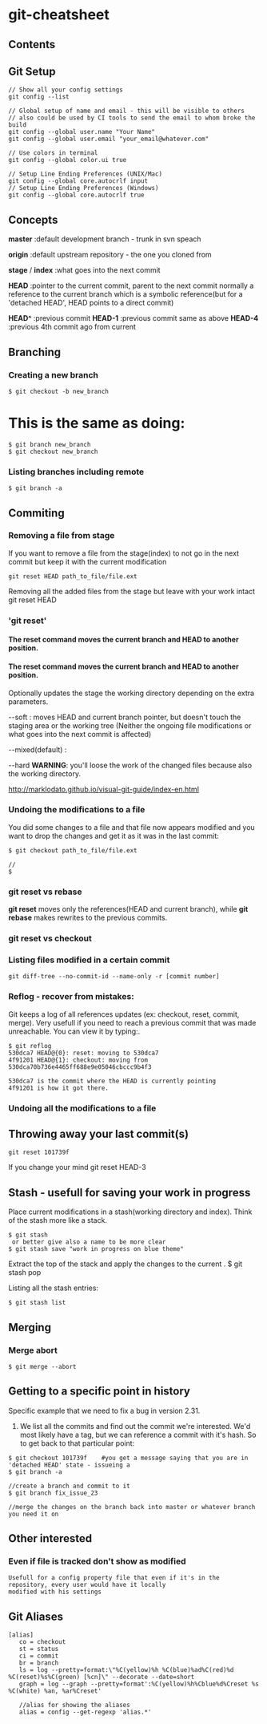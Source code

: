 git-cheatsheet
===

Contents
--------


## Git Setup

    // Show all your config settings
    git config --list

    // Global setup of name and email - this will be visible to others
    // also could be used by CI tools to send the email to whom broke the build
    git config --global user.name "Your Name"
    git config --global user.email "your_email@whatever.com"

    // Use colors in terminal
    git config --global color.ui true

    // Setup Line Ending Preferences (UNIX/Mac)
    git config --global core.autocrlf input
    // Setup Line Ending Preferences (Windows)
    git config --global core.autocrlf true

## Concepts
   **master** 	        :default development branch - trunk in svn speach

   **origin**	        :default upstream repository - the one you cloned from

   **stage** / **index**  :what goes into the next commit

   **HEAD**	            :pointer to the current commit, parent to the next commit
                         normally a reference to the current branch which is a symbolic reference(but for a 'detached
                         HEAD', HEAD points to a direct commit)

   **HEAD^**	        :previous commit
   **HEAD-1**           :previous commit same as above
   **HEAD-4**	        :previous 4th commit ago from current


## Branching
### Creating a new branch
    $ git checkout -b new_branch

   # This is the same as doing:

    $ git branch new_branch
    $ git checkout new_branch

### Listing branches including remote
    $ git branch -a

## Commiting
### Removing a file from stage
   If you want to remove a file from the stage(index) to not go in the next commit but keep it with the current modification

    git reset HEAD path_to_file/file.ext

   Removing all the added files from the stage but leave with your work intact
    git reset HEAD

### **'git reset'**
#### The reset command moves the **current branch** and **HEAD** to another position.
#### The reset command moves the **current branch** and **HEAD** to another position.

   Optionally updates the stage the working directory depending on the extra parameters.

   --soft : moves HEAD and current branch pointer, but doesn't touch the staging area or the working tree
        (Neither the ongoing file modifications or what goes into the next commit is affected)

   --mixed(default) :

   --hard **WARNING**: you'll loose the work of the changed files because also the working directory.

   http://marklodato.github.io/visual-git-guide/index-en.html

### Undoing the modifications to a file
   You did some changes to a file and that file now appears modified and you want to drop the changes and get it as it
   was in the last commit:

    $ git checkout path_to_file/file.ext

    //
    $

### git reset vs rebase
   **git reset** moves only the references(HEAD and current branch),
   while
   **git rebase** makes rewrites to the previous commits.
### git reset vs checkout


### Listing files modified in a certain commit
    git diff-tree --no-commit-id --name-only -r [commit number]

### Reflog - recover from mistakes:
   Git keeps a log of all references updates (ex: checkout, reset, commit, merge).
   Very usefull if you need to reach a previous commit that was made unreachable.
   You can view it by typing:.

    $ git reflog
    530dca7 HEAD@{0}: reset: moving to 530dca7
    4f91201 HEAD@{1}: checkout: moving from 530dca70b736e4465ff688e9e05046cbccc9b4f3

    530dca7 is the commit where the HEAD is currently pointing
    4f91201 is how it got there.

### Undoing all the modifications to a file

## Throwing away your last commit(s)

    git reset 101739f

   If you change your mind
    git reset HEAD-3

## Stash - usefull for saving your work in progress

   Place current modifications in a stash(working directory and index). Think of the stash more like a stack.

    $ git stash
     or better give also a name to be more clear
    $ git stash save "work in progress on blue theme"

   Extract the top of the stack and apply the changes to the current .
    $ git stash pop

   Listing all the stash entries:

    $ git stash list

## Merging
### Merge abort

    $ git merge --abort

## Getting to a specific point in history

   Specific example that we need to fix a bug in version 2.31.
   1. We list all the commits and find out the commit we're interested. We'd most likely have a tag, but we can reference a
   commit with it's hash. So to get back to that particular point:

    $ git checkout 101739f    #you get a message saying that you are in 'detached HEAD' state - issueing a
    $ git branch -a

    //create a branch and commit to it
    $ git branch fix_issue_23

    //merge the changes on the branch back into master or whatever branch you need it on


## Other interested
### Even if file is tracked don't show as modified
    Usefull for a config property file that even if it's in the repository, every user would have it locally
    modified with his settings

##

## Git Aliases

    [alias]
       co = checkout
       st = status
       ci = commit
       br = branch
       ls = log --pretty=format:\"%C(yellow)%h %C(blue)%ad%C(red)%d %C(reset)%s%C(green) [%cn]\" --decorate --date=short
       graph = log --graph --pretty=format':%C(yellow)%h%Cblue%d%Creset %s %C(white) %an, %ar%Creset'

       //alias for showing the aliases
       alias = config --get-regexp 'alias.*'




